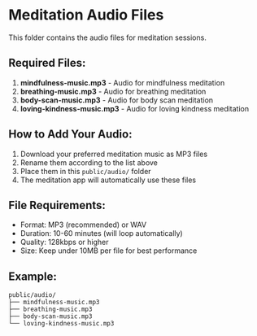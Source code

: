 # Meditation Audio Files

This folder contains the audio files for meditation sessions.

## Required Files:

1. **mindfulness-music.mp3** - Audio for mindfulness meditation
2. **breathing-music.mp3** - Audio for breathing meditation  
3. **body-scan-music.mp3** - Audio for body scan meditation
4. **loving-kindness-music.mp3** - Audio for loving kindness meditation

## How to Add Your Audio:

1. Download your preferred meditation music as MP3 files
2. Rename them according to the list above
3. Place them in this `public/audio/` folder
4. The meditation app will automatically use these files

## File Requirements:

- Format: MP3 (recommended) or WAV
- Duration: 10-60 minutes (will loop automatically)
- Quality: 128kbps or higher
- Size: Keep under 10MB per file for best performance

## Example:

```
public/audio/
├── mindfulness-music.mp3
├── breathing-music.mp3
├── body-scan-music.mp3
└── loving-kindness-music.mp3
```






